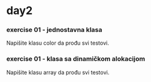 # day2

### exercise 01 - jednostavna klasa

Napišite klasu color da prođu svi testovi.

### exercise 01 - klasa sa dinamičkom alokacijom

Napišite klasu array da prođu svi testovi.

